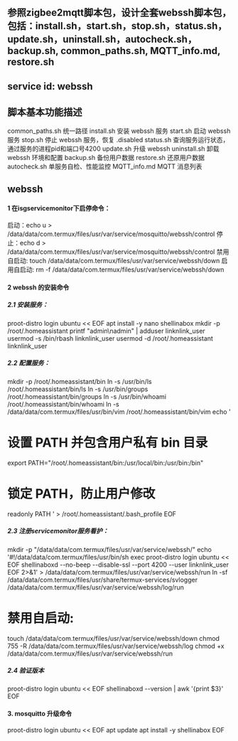 ## 参照zigbee2mqtt脚本包，设计全套webssh脚本包，包括：install.sh，start.sh，stop.sh，status.sh，update.sh，uninstall.sh，autocheck.sh，backup.sh, common_paths.sh, MQTT_info.md, restore.sh

## service id: webssh

## 脚本基本功能描述
common_paths.sh 统一路径
install.sh    安装 webssh 服务
start.sh    启动 webssh 服务
stop.sh    停止 webssh 服务，恢复 .disabled
status.sh    查询服务运行状态，通过服务的进程pid和端口号4200
update.sh    升级 webssh
uninstall.sh    卸载 webssh 环境和配置
backup.sh    备份用户数据
restore.sh   还原用户数据
autocheck.sh    单服务自检、性能监控
MQTT_info.md    MQTT 消息列表

## webssh
#### 1 在isgservicemonitor下启停命令：

启动：echo u > /data/data/com.termux/files/usr/var/service/mosquitto/webssh/control
停止：echo d > /data/data/com.termux/files/usr/var/service/mosquitto/webssh/control
禁用自启动: touch /data/data/com.termux/files/usr/var/service/webssh/down
启用自启动: rm -f /data/data/com.termux/files/usr/var/service/webssh/down


#### 2 webssh 的安装命令

##### 2.1 安装服务：

proot-distro login ubuntu << EOF
apt install -y nano shellinabox
mkdir -p /root/.homeassistant
printf "admin\nadmin" | adduser linknlink_user
usermod -s /bin/rbash linknlink_user
usermod -d /root/.homeassistant linknlink_user

##### 2.2 配置服务：
mkdir -p /root/.homeassistant/bin
ln -s /usr/bin/ls /root/.homeassistant/bin/ls
ln -s /usr/bin/groups /root/.homeassistant/bin/groups
ln -s /usr/bin/whoami /root/.homeassistant/bin/whoami
ln -s /data/data/com.termux/files/usr/bin/vim /root/.homeassistant/bin/vim
echo '
# 设置 PATH 并包含用户私有 bin 目录
export PATH="/root/.homeassistant/bin:/usr/local/bin:/usr/bin:/bin"

# 锁定 PATH，防止用户修改
readonly PATH
' > /root/.homeassistant/.bash_profile
EOF

##### 2.3 注册servicemonitor服务看护：
mkdir -p "/data/data/com.termux/files/usr/var/service/webssh/"
echo '#!/data/data/com.termux/files/usr/bin/sh
exec  proot-distro login ubuntu << EOF
shellinaboxd --no-beep --disable-ssl --port 4200 --user linknlink_user
EOF
2>&1' > /data/data/com.termux/files/usr/var/service/webssh/run
ln -sf /data/data/com.termux/files/usr/share/termux-services/svlogger /data/data/com.termux/files/usr/var/service/webssh/log/run

# 禁用自启动:
touch /data/data/com.termux/files/usr/var/service/webssh/down
chmod 755 -R /data/data/com.termux/files/usr/var/service/webssh/log
chmod +x /data/data/com.termux/files/usr/var/service/webssh/run

##### 2.4 验证版本
proot-distro login ubuntu << EOF
  shellinaboxd --version | awk '{print $3}'
EOF

#### 3. mosquitto 升级命令 
proot-distro login ubuntu << EOF
  apt update
  apt install -y shellinabox
EOF



